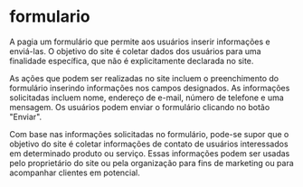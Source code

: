 # formulario

A pagia um formulário que permite aos usuários inserir informações e enviá-las. O objetivo do site é coletar dados dos usuários para uma finalidade específica, que não é explicitamente declarada no site.

As ações que podem ser realizadas no site incluem o preenchimento do formulário inserindo informações nos campos designados. As informações solicitadas incluem nome, endereço de e-mail, número de telefone e uma mensagem. Os usuários podem enviar o formulário clicando no botão "Enviar".

Com base nas informações solicitadas no formulário, pode-se supor que o objetivo do site é coletar informações de contato de usuários interessados em determinado produto ou serviço. Essas informações podem ser usadas pelo proprietário do site ou pela organização para fins de marketing ou para acompanhar clientes em potencial.

